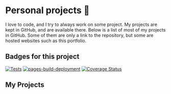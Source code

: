 # Personal projects 📔

I love to code, and I try to always work on some project. My projects are kept in GitHub, and are available there. Below is a list of most of my projects in GitHub.
Some of them are only a link to the repository, but some are hosted websites such as this portfolio.

## Badges for this project

[![Tests](https://github.com/projectaki/portfolio/actions/workflows/test-coverage.yml/badge.svg)](https://github.com/projectaki/portfolio/actions/workflows/test-coverage.yml) [![pages-build-deployment](https://github.com/projectaki/portfolio/actions/workflows/pages/pages-build-deployment/badge.svg?branch=gh-pages)](https://github.com/projectaki/portfolio/actions/workflows/pages/pages-build-deployment) [![Coverage Status](https://coveralls.io/repos/github/projectaki/portfolio/badge.svg?branch=master)](https://coveralls.io/github/projectaki/portfolio?branch=master)

## My Projects
